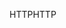 <span data-ttu-id="0af7f-101">HTTP</span><span class="sxs-lookup"><span data-stu-id="0af7f-101">HTTP</span></span>